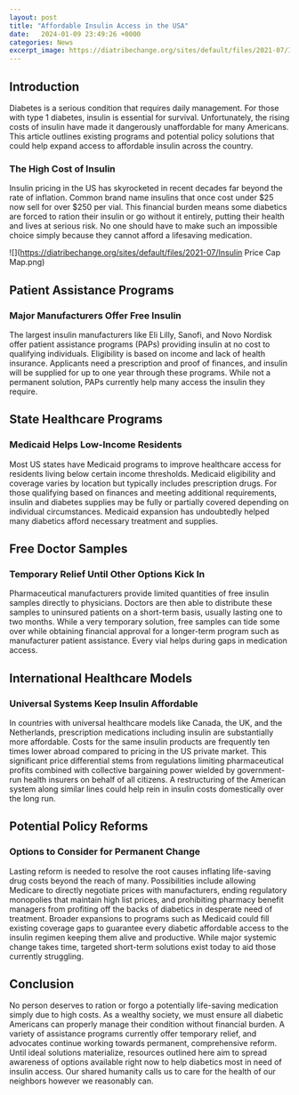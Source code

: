 ```yaml
---
layout: post
title: "Affordable Insulin Access in the USA"
date:   2024-01-09 23:49:26 +0000
categories: News
excerpt_image: https://diatribechange.org/sites/default/files/2021-07/Insulin Price Cap Map.png
---
```

## Introduction 

Diabetes is a serious condition that requires daily management. For those with type 1 diabetes, insulin is essential for survival. Unfortunately, the rising costs of insulin have made it dangerously unaffordable for many Americans. This article outlines existing programs and potential policy solutions that could help expand access to affordable insulin across the country. 

### The High Cost of Insulin

Insulin pricing in the US has skyrocketed in recent decades far beyond the rate of inflation. Common brand name insulins that once cost under $25 now sell for over $250 per vial. This financial burden means some diabetics are forced to ration their insulin or go without it entirely, putting their health and lives at serious risk. No one should have to make such an impossible choice simply because they cannot afford a lifesaving medication. 


![](https://diatribechange.org/sites/default/files/2021-07/Insulin Price Cap Map.png)
## Patient Assistance Programs

### Major Manufacturers Offer Free Insulin 

The largest insulin manufacturers like Eli Lilly, Sanofi, and Novo Nordisk offer patient assistance programs (PAPs) providing insulin at no cost to qualifying individuals. Eligibility is based on income and lack of health insurance. Applicants need a prescription and proof of finances, and insulin will be supplied for up to one year through these programs. While not a permanent solution, PAPs currently help many access the insulin they require.

## State Healthcare Programs 

### Medicaid Helps Low-Income Residents 

Most US states have Medicaid programs to improve healthcare access for residents living below certain income thresholds. Medicaid eligibility and coverage varies by location but typically includes prescription drugs. For those qualifying based on finances and meeting additional requirements, insulin and diabetes supplies may be fully or partially covered depending on individual circumstances. Medicaid expansion has undoubtedly helped many diabetics afford necessary treatment and supplies. 

## Free Doctor Samples

### Temporary Relief Until Other Options Kick In

Pharmaceutical manufacturers provide limited quantities of free insulin samples directly to physicians. Doctors are then able to distribute these samples to uninsured patients on a short-term basis, usually lasting one to two months. While a very temporary solution, free samples can tide some over while obtaining financial approval for a longer-term program such as manufacturer patient assistance. Every vial helps during gaps in medication access.

## International Healthcare Models 

### Universal Systems Keep Insulin Affordable 

In countries with universal healthcare models like Canada, the UK, and the Netherlands, prescription medications including insulin are substantially more affordable. Costs for the same insulin products are frequently ten times lower abroad compared to pricing in the US private market. This significant price differential stems from regulations limiting pharmaceutical profits combined with collective bargaining power wielded by government-run health insurers on behalf of all citizens. A restructuring of the American system along similar lines could help rein in insulin costs domestically over the long run.  

## Potential Policy Reforms

### Options to Consider for Permanent Change

Lasting reform is needed to resolve the root causes inflating life-saving drug costs beyond the reach of many. Possibilities include allowing Medicare to directly negotiate prices with manufacturers, ending regulatory monopolies that maintain high list prices, and prohibiting pharmacy benefit managers from profiting off the backs of diabetics in desperate need of treatment. Broader expansions to programs such as Medicaid could fill existing coverage gaps to guarantee every diabetic affordable access to the insulin regimen keeping them alive and productive. While major systemic change takes time, targeted short-term solutions exist today to aid those currently struggling.

## Conclusion 

No person deserves to ration or forgo a potentially life-saving medication simply due to high costs. As a wealthy society, we must ensure all diabetic Americans can properly manage their condition without financial burden. A variety of assistance programs currently offer temporary relief, and advocates continue working towards permanent, comprehensive reform. Until ideal solutions materialize, resources outlined here aim to spread awareness of options available right now to help diabetics most in need of insulin access. Our shared humanity calls us to care for the health of our neighbors however we reasonably can.